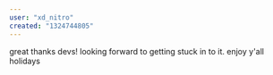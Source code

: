 ```yaml
---
user: "xd_nitro"
created: "1324744805"
---
```


great thanks devs! looking forward to getting stuck in to it. enjoy y'all holidays 
